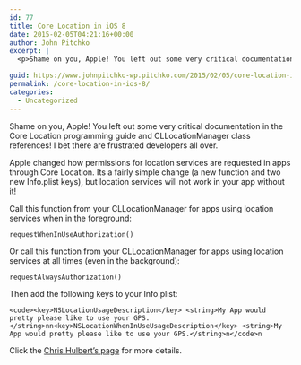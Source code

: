 ```yaml
---
id: 77
title: Core Location in iOS 8
date: 2015-02-05T04:21:16+00:00
author: John Pitchko
excerpt: |
  <p>Shame on you, Apple! You left out some very critical documentation in the Core Location programming guide and CLLocationManager class references! I bet there are frustrated developers all over.</p>

guid: https://www.johnpitchko-wp.pitchko.com/2015/02/05/core-location-in-ios-8/
permalink: /core-location-in-ios-8/
categories:
  - Uncategorized
---
```

<p>Shame on you, Apple! You left out some very critical documentation in the Core Location programming guide and CLLocationManager class references! I bet there are frustrated developers all over.</p>

<p>Apple changed how permissions for location services are requested in apps through Core Location. Its a fairly simple change (a new function and two new Info.plist keys), but location services will not work in your app without it!</p>

<p>Call this function from your CLLocationManager for apps using location services when in the foreground:</p>

<p><code class="highlighter-rouge">requestWhenInUseAuthorization()</code></p>

<p>Or call this function from your CLLocationManager for apps using location services at all times (even in the background):</p>

<p><code class="highlighter-rouge">requestAlwaysAuthorization()</code></p>

<p>Then add the following keys to your Info.plist:</p>

<div class="highlighter-rouge">
<div class="highlight">
<pre class="highlight"><code>&lt;code&gt;&lt;key&gt;NSLocationUsageDescription&lt;/key&gt; &lt;string&gt;My App would pretty please like to use your GPS.&lt;/string&gt;nn&lt;key&gt;NSLocationWhenInUseUsageDescription&lt;/key&gt; &lt;string&gt;My App would pretty please like to use your GPS.&lt;/string&gt;n&lt;/code&gt;n</code></pre>
</div>
</div>

<p>Click the <a href="http://www.splinter.com.au/2014/09/14/ios8-corelocation/">Chris Hulbert’s page</a> for more details.</p>
